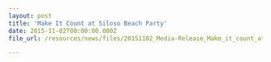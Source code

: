 ```yaml
---
layout: post
title: 'Make It Count at Siloso Beach Party'
date: 2015-11-02T00:00:00.000Z
file_url: /resources/news/files/20151102_Media-Release_Make_it_count_at_Siloso_Beach_Party.pdf

---
```

